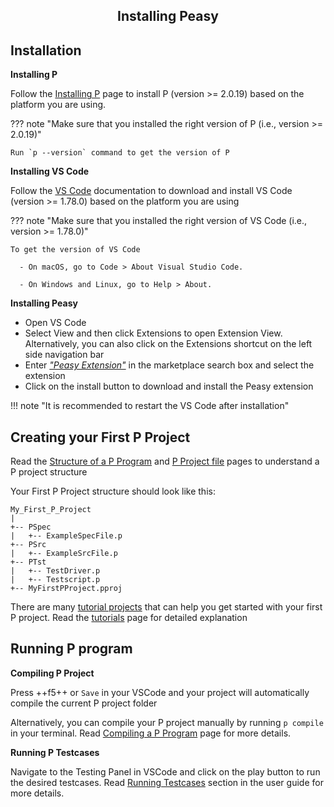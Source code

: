 <style>
  .md-typeset h1,
  .md-content__button {
    display: none;
  }
  
</style>

<div align="center">
  <h2>Installing Peasy</h2>
</div>

## **Installation**

**Installing P**

Follow the [Installing P](https://p-org.github.io/P/getstarted/install/) page to install P (version >= 2.0.19) based on the platform you are using. 


??? note "Make sure that you installed the right version of P (i.e., version >= 2.0.19)"
    
    Run `p --version` command to get the version of P

**Installing VS Code**

Follow the [VS Code](https://code.visualstudio.com/docs) documentation to download and install VS Code (version >= 1.78.0) based on the platform you are using

??? note "Make sure that you installed the right version of VS Code (i.e., version >= 1.78.0)"

    To get the version of VS Code
      
      - On macOS, go to Code > About Visual Studio Code.
      
      - On Windows and Linux, go to Help > About.


**Installing Peasy**

* Open VS Code
* Select View and then click Extensions to open Extension View. Alternatively, you can also click on the Extensions shortcut on the left side navigation bar
* Enter [*"Peasy Extension"*](vscode:extension/PLanguage.peasy-extension) in the marketplace search box and select the extension
* Click on the install button to download and install the Peasy extension

!!! note "It is recommended to restart the VS Code after installation"

## **Creating your First P Project**

Read the [Structure of a P Program](https://p-org.github.io/P/advanced/structureOfPProgram/) and [P Project file](https://p-org.github.io/P/advanced/PProject/) pages to understand a P project structure

Your First P Project structure should look like this:
```
My_First_P_Project
|
+-- PSpec
|   +-- ExampleSpecFile.p
+-- PSrc
|   +-- ExampleSrcFile.p
+-- PTst
|   +-- TestDriver.p
|   +-- Testscript.p
+-- MyFirstPProject.pproj
```
There are many [tutorial projects](https://github.com/p-org/P/tree/master/Tutorial) that can help you get started with your first P project. Read the [tutorials](https://p-org.github.io/P/tutsoutline/) page for detailed explanation

## **Running P program** 

**Compiling P Project**

Press ++f5++ or `Save` in your VSCode and your project will automatically compile the current P project folder

Alternatively, you can compile your P project manually by running `p compile` in your terminal. Read [Compiling a P Program](https://p-org.github.io/P/getstarted/usingP/) page for more details.

**Running P Testcases**

Navigate to the Testing Panel in VSCode and click on the play button to run the desired testcases. Read [Running Testcases](runningTestcases.md) section in the user guide for more details.